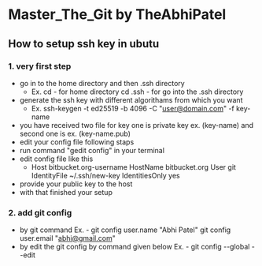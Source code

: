 # Master_The_Git by TheAbhiPatel

## How to setup ssh key in ubutu 
### 1. very first step 
* go in to the home directory and then .ssh directory 
  - Ex. cd  - for home directory
       cd .ssh - for go into the .ssh directory
* generate the ssh key with different algorithams from which you want
  - Ex. ssh-keygen -t ed25519 -b 4096 -C "user@domain.com" -f key-name
* you have received two file for key one is private key ex. (key-name) and second one is ex. (key-name.pub)
* edit your config file following staps 
* run command "gedit config" in your terminal
* edit config file like this
  -  Host bitbucket.org-username
     HostName bitbucket.org
     User git
     IdentityFile ~/.ssh/new-key
     IdentitiesOnly yes
* provide your public key to the host 
* with that finished your setup

### 2. add git config 
* by git command 
  Ex. - git config user.name "Abhi Patel"
        git config user.email "abhi@gmail.com"
* by edit the git config by command given below
 Ex. - git config --global --edit
        
